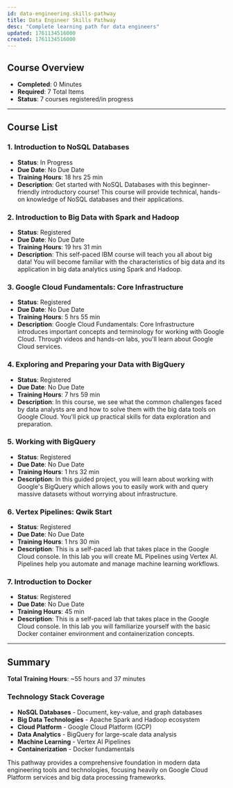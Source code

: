 ```yaml
---
id: data-engineering.skills-pathway
title: Data Engineer Skills Pathway
desc: "Complete learning path for data engineers"
updated: 1761134516000
created: 1761134516000
---
```



## Course Overview

- **Completed**: 0 Minutes
- **Required**: 7 Total Items
- **Status**: 7 courses registered/in progress

---

## Course List

### 1. Introduction to NoSQL Databases

- **Status**: In Progress
- **Due Date**: No Due Date
- **Training Hours**: 18 hrs 25 min
- **Description**: Get started with NoSQL Databases with this beginner-friendly introductory course! This course will provide technical, hands-on knowledge of NoSQL databases and their applications.

### 2. Introduction to Big Data with Spark and Hadoop

- **Status**: Registered
- **Due Date**: No Due Date
- **Training Hours**: 19 hrs 31 min
- **Description**: This self-paced IBM course will teach you all about big data! You will become familiar with the characteristics of big data and its application in big data analytics using Spark and Hadoop.

### 3. Google Cloud Fundamentals: Core Infrastructure

- **Status**: Registered
- **Due Date**: No Due Date
- **Training Hours**: 5 hrs 55 min
- **Description**: Google Cloud Fundamentals: Core Infrastructure introduces important concepts and terminology for working with Google Cloud. Through videos and hands-on labs, you'll learn about Google Cloud services.

### 4. Exploring and Preparing your Data with BigQuery

- **Status**: Registered
- **Due Date**: No Due Date
- **Training Hours**: 7 hrs 59 min
- **Description**: In this course, we see what the common challenges faced by data analysts are and how to solve them with the big data tools on Google Cloud. You'll pick up practical skills for data exploration and preparation.

### 5. Working with BigQuery

- **Status**: Registered
- **Due Date**: No Due Date
- **Training Hours**: 1 hrs 32 min
- **Description**: In this guided project, you will learn about working with Google's BigQuery which allows you to easily work with and query massive datasets without worrying about infrastructure.

### 6. Vertex Pipelines: Qwik Start

- **Status**: Registered
- **Due Date**: No Due Date
- **Training Hours**: 1 hrs 30 min
- **Description**: This is a self-paced lab that takes place in the Google Cloud console. In this lab you will create ML Pipelines using Vertex AI. Pipelines help you automate and manage machine learning workflows.

### 7. Introduction to Docker

- **Status**: Registered
- **Due Date**: No Due Date
- **Training Hours**: 45 min
- **Description**: This is a self-paced lab that takes place in the Google Cloud console. In this lab you will familiarize yourself with the basic Docker container environment and containerization concepts.

---

## Summary

**Total Training Hours**: ~55 hours and 37 minutes

### Technology Stack Coverage

- **NoSQL Databases** - Document, key-value, and graph databases
- **Big Data Technologies** - Apache Spark and Hadoop ecosystem
- **Cloud Platform** - Google Cloud Platform (GCP)
- **Data Analytics** - BigQuery for large-scale data analysis
- **Machine Learning** - Vertex AI Pipelines
- **Containerization** - Docker fundamentals

This pathway provides a comprehensive foundation in modern data engineering tools and technologies, focusing heavily on Google Cloud Platform services and big data processing frameworks.
